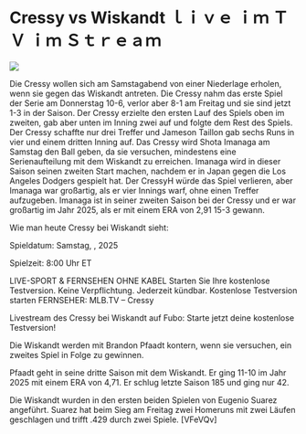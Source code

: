 # Cressy vs Wiskandt ｌｉｖｅ ｉｍ ＴＶ ｉｍ Ｓｔｒｅａｍ  
  
  
[![](https://i.imgur.com/qSNzIqt.png)](https://movie.rssnews.media/hTJvvgGT.php)  
  
Die Cressy wollen sich am Samstagabend von einer Niederlage erholen, wenn sie gegen das Wiskandt antreten. Die Cressy nahm das erste Spiel der Serie am Donnerstag 10-6, verlor aber 8-1 am Freitag und sie sind jetzt 1-3 in der Saison. Der Cressy erzielte den ersten Lauf des Spiels oben im zweiten, gab aber unten im Inning zwei auf und folgte dem Rest des Spiels. Der Cressy schaffte nur drei Treffer und Jameson Taillon gab sechs Runs in vier und einem dritten Inning auf. Das Cressy wird Shota Imanaga am Samstag den Ball geben, da sie versuchen, mindestens eine Serienaufteilung mit dem Wiskandt zu erreichen. Imanaga wird in dieser Saison seinen zweiten Start machen, nachdem er in Japan gegen die Los Angeles Dodgers gespielt hat. Der CressyH würde das Spiel verlieren, aber Imanaga war großartig, als er vier Innings warf, ohne einen Treffer aufzugeben. Imanaga ist in seiner zweiten Saison bei der Cressy und er war großartig im Jahr 2025, als er mit einem ERA von 2,91 15-3 gewann.

Wie man heute Cressy bei Wiskandt sieht:

Spieldatum: Samstag, , 2025

Spielzeit: 8:00 Uhr ET

LIVE-SPORT & FERNSEHEN OHNE KABEL
Starten Sie Ihre kostenlose Testversion. Keine Verpflichtung. Jederzeit kündbar.
Kostenlose Testversion starten
FERNSEHER: MLB.TV – Cressy

Livestream des Cressy bei Wiskandt auf Fubo: Starte jetzt deine kostenlose Testversion!

Die Wiskandt werden mit Brandon Pfaadt kontern, wenn sie versuchen, ein zweites Spiel in Folge zu gewinnen.

Pfaadt geht in seine dritte Saison mit dem Wiskandt. Er ging 11-10 im Jahr 2025 mit einem ERA von 4,71. Er schlug letzte Saison 185 und ging nur 42.

Die Wiskandt wurden in den ersten beiden Spielen von Eugenio Suarez angeführt. Suarez hat beim Sieg am Freitag zwei Homeruns mit zwei Läufen geschlagen und trifft .429 durch zwei Spiele. [VFeVQv]